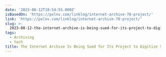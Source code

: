 ```yaml
---
date: '2023-08-12T18:54:55.000Z'
isBasedOn: 'https://pxlnv.com/linklog/internet-archive-78-project/'
link: 'https://pxlnv.com/linklog/internet-archive-78-project/'
slug: >-
  2023-08-12-the-internet-archive-is-being-sued-for-its-project-to-digitize-shellac-78-d
tags:
  - Archiving
  - tech
title: The Internet Archive Is Being Sued for Its Project to Digitize Shellac 78 D
---
```


